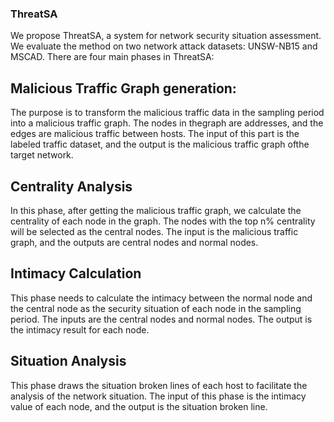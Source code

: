 ### ThreatSA

We propose ThreatSA, a system for network security situation assessment.
We evaluate the method on two network attack datasets: UNSW-NB15 and MSCAD.
There are four main phases in ThreatSA:
## Malicious Traffic Graph generation: 
The purpose is to transform the malicious traffic data in the sampling period into a malicious traffic graph. The nodes in thegraph are addresses, and the edges are malicious traffic between hosts. The input of this part is the labeled traffic dataset, and the output is the malicious traffic graph ofthe target network.

## Centrality Analysis
In this phase, after getting the malicious traffic graph, we calculate the centrality of each node in the graph. The nodes with the top n\% centrality will be selected as the central nodes. The input is the malicious traffic graph, and the outputs are central nodes and normal nodes.

## Intimacy Calculation
This phase needs to calculate the intimacy between the normal node and the central node as the security situation of each node in the sampling period. The inputs are the central nodes and normal nodes. The output is the intimacy result for each node.

## Situation Analysis
This phase draws the situation broken lines of each host to facilitate the analysis of the network situation. The input of this phase is the intimacy value of each node, and the output is the situation broken line.
<!--
**ThreatSA/ThreatSA** is a ✨ _special_ ✨ repository because its `README.md` (this file) appears on your GitHub profile.

Here are some ideas to get you started:

- 🔭 I’m currently working on ...
- 🌱 I’m currently learning ...
- 👯 I’m looking to collaborate on ...
- 🤔 I’m looking for help with ...
- 💬 Ask me about ...
- 📫 How to reach me: ...
- 😄 Pronouns: ...
- ⚡ Fun fact: ...
-->
